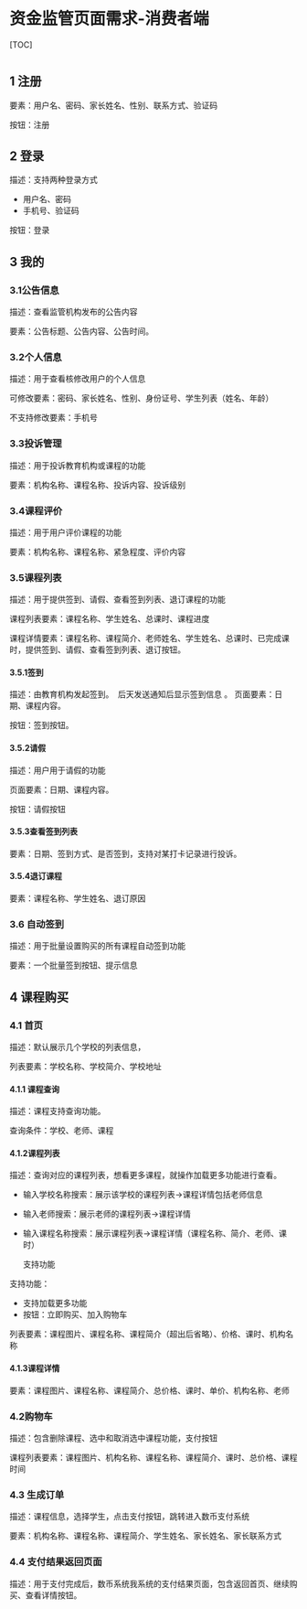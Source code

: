 # 资金监管页面需求-消费者端

[TOC]

# 

## 1 注册

要素：用户名、密码、家长姓名、性别、联系方式、验证码

按钮：注册

## 2 登录

描述：支持两种登录方式

- 用户名、密码
- 手机号、验证码

按钮：登录

## 3 我的

### 3.1公告信息

描述：查看监管机构发布的公告内容

要素：公告标题、公告内容、公告时间。

### 3.2个人信息

描述：用于查看核修改用户的个人信息

可修改要素：密码、家长姓名、性别、身份证号、学生列表（姓名、年龄）

不支持修改要素：手机号

### 3.3投诉管理

描述：用于投诉教育机构或课程的功能

要素：机构名称、课程名称、投诉内容、投诉级别

### 3.4课程评价

描述：用于用户评价课程的功能

要素：机构名称、课程名称、紧急程度、评价内容

### 3.5课程列表

描述：用于提供签到、请假、查看签到列表、退订课程的功能

课程列表要素：课程名称、学生姓名、总课时、课程进度

课程详情要素：课程名称、课程简介、老师姓名、学生姓名、总课时、已完成课时，提供签到、请假、查看签到列表、退订按钮。

#### 3.5.1签到

描述：由教育机构发起签到。  后天发送通知后显示签到信息 。
页面要素：日期、课程内容。

按钮：签到按钮。

#### 3.5.2请假

描述：用户用于请假的功能

页面要素：日期、课程内容。

按钮：请假按钮

#### 3.5.3查看签到列表

要素：日期、签到方式、是否签到，支持对某打卡记录进行投诉。

#### 3.5.4退订课程

要素：课程名称、学生姓名、退订原因

### 3.6 自动签到

描述：用于批量设置购买的所有课程自动签到功能

要素：一个批量签到按钮、提示信息

## 4 课程购买

### 4.1 首页

描述：默认展示几个学校的列表信息，

列表要素：学校名称、学校简介、学校地址

#### 4.1.1 课程查询

描述：课程支持查询功能。

查询条件：学校、老师、课程

#### 4.1.2课程列表

描述：查询对应的课程列表，想看更多课程，就操作加载更多功能进行查看。

- 输入学校名称搜索：展示该学校的课程列表->课程详情包括老师信息

- 输入老师搜索：展示老师的课程列表->课程详情

- 输入课程名称搜索：展示课程列表->课程详情（课程名称、简介、老师、课时）

  支持功能

支持功能：

- 支持加载更多功能
- 按钮：立即购买、加入购物车

列表要素：课程图片、课程名称、课程简介（超出后省略）、价格、课时、机构名称

#### 4.1.3课程详情

要素：课程图片、课程名称、课程简介、总价格、课时、单价、机构名称、老师

### 4.2购物车

描述：包含删除课程、选中和取消选中课程功能，支付按钮

课程列表要素：课程图片、机构名称、课程名称、课程简介、课时、总价格、课程时间

### 4.3 生成订单

描述：课程信息，选择学生，点击支付按钮，跳转进入数币支付系统

要素：机构名称、课程名称、课程简介、学生姓名、家长姓名、家长联系方式

### 4.4 支付结果返回页面

描述：用于支付完成后，数币系统我系统的支付结果页面，包含返回首页、继续购买、查看详情按钮。

## 















